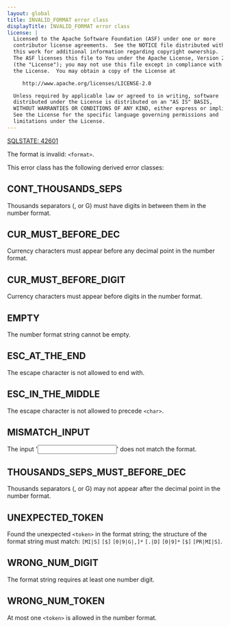 ```yaml
---
layout: global
title: INVALID_FORMAT error class
displayTitle: INVALID_FORMAT error class
license: |
  Licensed to the Apache Software Foundation (ASF) under one or more
  contributor license agreements.  See the NOTICE file distributed with
  this work for additional information regarding copyright ownership.
  The ASF licenses this file to You under the Apache License, Version 2.0
  (the "License"); you may not use this file except in compliance with
  the License.  You may obtain a copy of the License at

     http://www.apache.org/licenses/LICENSE-2.0

  Unless required by applicable law or agreed to in writing, software
  distributed under the License is distributed on an "AS IS" BASIS,
  WITHOUT WARRANTIES OR CONDITIONS OF ANY KIND, either express or implied.
  See the License for the specific language governing permissions and
  limitations under the License.
---
```


[SQLSTATE: 42601](sql-error-conditions-sqlstates.html#class-42-syntax-error-or-access-rule-violation)

The format is invalid: `<format>`.

This error class has the following derived error classes:

## CONT_THOUSANDS_SEPS

Thousands separators (, or G) must have digits in between them in the number format.

## CUR_MUST_BEFORE_DEC

Currency characters must appear before any decimal point in the number format.

## CUR_MUST_BEFORE_DIGIT

Currency characters must appear before digits in the number format.

## EMPTY

The number format string cannot be empty.

## ESC_AT_THE_END

The escape character is not allowed to end with.

## ESC_IN_THE_MIDDLE

The escape character is not allowed to precede `<char>`.

## MISMATCH_INPUT

The input <inputType> '<input>' does not match the format.

## THOUSANDS_SEPS_MUST_BEFORE_DEC

Thousands separators (, or G) may not appear after the decimal point in the number format.

## UNEXPECTED_TOKEN

Found the unexpected `<token>` in the format string; the structure of the format string must match: `[MI|S]` `[$]` `[0|9|G|,]*` `[.|D]` `[0|9]*` `[$]` `[PR|MI|S]`.

## WRONG_NUM_DIGIT

The format string requires at least one number digit.

## WRONG_NUM_TOKEN

At most one `<token>` is allowed in the number format.


